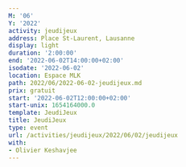 ```yaml
---
M: '06'
Y: '2022'
activity: jeudijeux
address: Place St-Laurent, Lausanne
display: light
duration: '2:00:00'
end: '2022-06-02T14:00:00+02:00'
isodate: '2022-06-02'
location: Espace MLK
path: 2022/06/2022-06-02-jeudijeux.md
prix: gratuit
start: '2022-06-02T12:00:00+02:00'
start-unix: 1654164000.0
template: JeudiJeux
title: JeudiJeux
type: event
url: /activities/jeudijeux/2022/06/02/jeudijeux
with:
- Olivier Keshavjee
---
```

